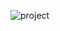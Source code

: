 ![project](https://github.com/GraveGit/Postsnet_backend/assets/76944231/74d93186-cfa9-4689-9cbd-026bf6e04c79)
